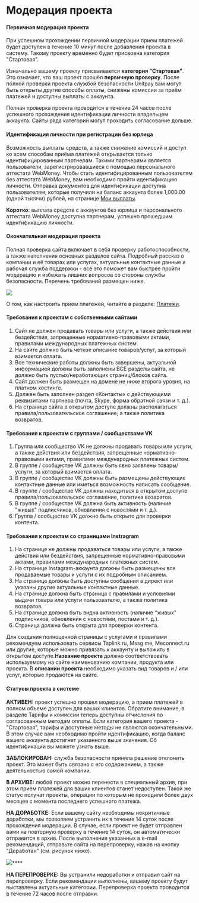 # Модерация проекта

#### Первичная модерация проекта

При успешном прохождении первичной модерации прием платежей будет доступен в течение 10 минут после добавления проекта в систему. Такому проекту временно будет присвоена категория "Стартовая". 

Изначально вашему проекту присваивается **категория "Стартовая"**. Это означает, что ваш проект прошёл **первичную проверку**. После полной проверки проекта службой безопасности Unitpay вам могут быть открыты другие способы оплаты, снижены комиссии за приём платежей и доступны выплаты с аккаунта.

Полная проверка проекта проводится в течение 24 часов после успешного прохождения идентификации личности владельцем аккаунта. Сайты ряда категорий могут проходить согласование дольше. 

#### Идентификация личности при регистрации без юрлица

Возможность выплаты средств, а также снижение комиссий и доступ ко всем способам приёма платежей открывается только идентифицированным партнерам. Такими партнерами является пользователи, зарегистрировавшиеся с помощью персонального аттестата WebMoney. Чтобы стать идентифицированным пользователям без аттестата WebMoney, вам необходимо пройти идентификацию личности. Отправка документов для идентификации доступна пользователям, которые получили на баланс аккаунта более 1,000.00 \(одной тысячи\) рублей, на странице [Мои выплаты](https://unitpay.money/partner/payout). 

**Коротко**: выплата средств с аккаунтов без юрлица и персонального аттестата WebMoney доступна партнерам, успешно прошедшим идентификацию личности.

#### Окончательная модерация проекта

Полная проверка сайта включает в себя проверку работоспособности, а также наполнения основных разделов сайта. Подробный рассказ о компании и её товарах или услугах, актуальные контактные данные и рабочая служба поддержки - всё это поможет вам быстрее пройти модерацию и избежать лишних вопросов со стороны службы безопасности. Перечень требований размещен ниже.

![](https://d33v4339jhl8k0.cloudfront.net/docs/assets/551a91dbe4b0221aadf24410/images/5e590aab04286364bc95feb9/file-CMTcJ343AJ.png)

О том, как настроить прием платежей, читайте в разделе: [Платежи](../payments/).

#### Требования к проектам с собственными сайтами

1. Сайт не должен продавать товары или услуги, а также действия или бездействия, запрещенные нормативно-правовыми актами, правилами международных платежных систем. 
2. На сайте должно быть четкое описание товаров/услуг, за который взимается оплата.
3. Все технические работы должны быть завершены, актуальной информацией должны быть заполнены ВСЕ разделы сайта, не должно быть пустых/неработающих страниц/блоков сайта.
4. Сайт должен быть размещен на домене не ниже второго уровня, на платном хостинге.
5. Должен быть заполнен раздел «Контакты» с действующими реквизитами партнера \(почта, Skype, форма обратной связи и т. д.\).
6. На странице сайта в открытом доступе должны располагаться правила/пользовательское соглашение, а также политика возвратов.

#### Требования к проектам с группами / сообществами VK

1. Группа или сообщество VK не должны продавать товары или услуги, а также действия или бездействия, запрещенные нормативно-правовыми актами, правилами международных платежных систем. 
2. В группе / сообществе VK должны быть явно заявлены товары/услуги, за который взимается оплата. 
3. В группе / сообществе VK должны быть размещены действующие контактные данные или иметься возможность написать сообщение.  
4. В группе / сообществе VK должны находиться в открытом доступе правила/пользовательское соглашение, политика возвратов. 
5. В группе / сообществе VK должна быть активность \(наличие "живых" подписчиков, обновления с новостями и т. д.\).
6. Группа / сообщество VK должно быть открыто для проверки контента.

#### Требования к проектам со страницами Instragram

1. На странице не должны продаваться товары или услуги, а также действия или бездействия, запрещенные нормативно-правовыми актами, правилами международных платежных систем.
2. На странице Instagram-аккаунта должны быть размещены все продаваемые товары и услуги с их подробным описанием.
3. На странице должны быть доступны сообщения в директ или указаны другие актуальные контактные данные.
4. На странице должна быть страница с правилами и условиями выдачи товара или услуги пользователю, а также политика возвратов.
5. На странице должна быть видна активность \(наличие "живых" подписчиков, обновления с новостями, постами и т. д.\).
6. Страница должна быть открыта для проверки контента.

Для создания полноценной страницы с услугами и правилами рекомендуем использовать сервисы Taplink.ru, Mssg.me, Meconnect.ru или другие, которые можно привязать к аккаунту и выложить в открытом доступе.**Название проекта** должно соответствовать используемому на сайте наименованию компании, продукта или проекта. В **описании проекта** необходимо указать вид товаров и / или услуг, которые продаются на сайте.

#### Статусы проекта в системе

**АКТИВЕН:** проект успешно прошел модерацию, а прием платежей в полном объеме доступен для ваших клиентов. Обратите внимание, в разделе  Тарифы и комиссии теперь доступны отчисления по согласованным методам оплаты. Если категория вашего проекта - "Стартовая", тарифы и доступные методы не являются окончательными. В этом случае вам необходимо пройти идентификацию, когда баланс вашего аккаунта достигнет указанного выше значения. Об идентификации вы можете узнать выше.

**ЗАБЛОКИРОВАН:** служба безопасности приняла решение отклонить проект. Это может быть связано с его содержанием, а также деятельностью самой компании.

**В АРХИВЕ:** любой проект можно перенести в специальный архив, при этом прием платежей для ваших клиентов станет недоступен. Такой же статус получат проекты, операции по которым не проходили более двух месяцев с момента последнего успешного платежа. 

**НА ДОРАБОТКЕ:** Если вашему сайту необходимы некритичные доработки, мы позволяем устранить их в течение 14 суток после прохождения модерации. В случае, если проект не будет отправлен вами на повторную проверку в течение 14 суток, он автоматически отправится в архив. После выполнения указанных в e-mail рекомендаций, отправьте сайта на перепроверку, нажав на кнопку "Доработан" \(см. рисунок ниже\).

![](https://d33v4339jhl8k0.cloudfront.net/docs/assets/551a91dbe4b0221aadf24410/images/5e590bbf04286364bc95febc/file-3nfA3GDVl9.png)\*\*\*\*

**НА ПЕРЕПРОВЕРКЕ:** Вы устранили недоработки и отправил сайт на перепроверку. Если рекомендации выполнены, вашему проекту будут выставлены актуальные категории. Перепроверка проекта проводится  в течение 72 часов после отправки.

